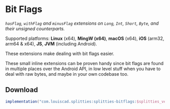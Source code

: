 # Bit Flags

*`hasFlag`, `withFlag` and `minusFlag` extensions on `Long`, `Int`, `Short`, `Byte`,
and their unsigned counterparts.*

Supported platforms: **Linux** (x64), **MingW (x64)**, **macOS** (x64), **iOS** (arm32, arm64 & x64), **JS**, **JVM** (including Android).

These extensions make dealing with bit flags easier.

These small inline extensions can be proven handy since bit flags are found in
multiple places over the Android API, in low level stuff when you
have to deal with raw bytes, and maybe in your own codebase too.

## Download

```groovy
implementation("com.louiscad.splitties:splitties-bitflags:$splitties_version")
```
